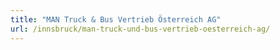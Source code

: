 ```yaml
---
title: "MAN Truck & Bus Vertrieb Österreich AG"
url: /innsbruck/man-truck-und-bus-vertrieb-oesterreich-ag/
---
```

